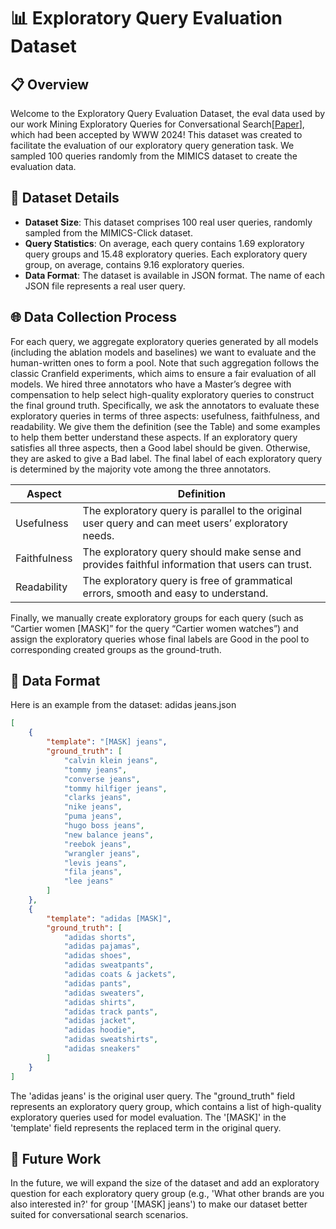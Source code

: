 # 📊 Exploratory Query Evaluation Dataset

## 📋 Overview

Welcome to the Exploratory Query Evaluation Dataset, the eval data used by our work Mining Exploratory Queries for Conversational Search\[[Paper](https://dl.acm.org/doi/pdf/10.1145/3589334.3645424)\], which had been accepted by WWW 2024! This dataset was created to facilitate the evaluation of our exploratory query generation task. We sampled 100 queries randomly from the MIMICS dataset to create the evaluation data.

## 📄 Dataset Details

- **Dataset Size**: This dataset comprises 100 real user queries, randomly sampled from the MIMICS-Click dataset.
- **Query Statistics**: On average, each query contains 1.69 exploratory query groups and 15.48 exploratory queries. Each exploratory query group, on average, contains 9.16 exploratory queries.
- **Data Format**: The dataset is available in JSON format. The name of each JSON file represents a real user query.

## 🌐 Data Collection Process
For each query, we aggregate exploratory queries generated by all models (including the ablation models and baselines) we want to evaluate and the human-written ones to form a pool. Note that such aggregation follows the classic Cranfield experiments, which aims to ensure a fair evaluation of all models. We hired three annotators who have a Master’s degree with compensation to help select high-quality exploratory queries to construct the final ground truth. Specifically, we ask the annotators to evaluate these exploratory queries in terms of three aspects: usefulness, faithfulness, and readability. We give them the definition (see the Table) and some examples to help them better understand these aspects. If an exploratory query satisfies all three aspects, then a Good label should be given. Otherwise, they are asked to give a Bad label. The final label of each exploratory query is determined by the majority vote among the three annotators.

| Aspect    | Definition |
|-----------|------------|
| Usefulness | The exploratory query is parallel to the original user query and can meet users’ exploratory needs. |
| Faithfulness | The exploratory query should make sense and provides faithful information that users can trust. |
| Readability | The exploratory query is free of grammatical errors, smooth and easy to understand. |

Finally, we manually create exploratory groups for each query (such as “Cartier women [MASK]” for the query “Cartier women watches”) and assign the exploratory queries whose final labels are Good in the pool to corresponding created groups as the ground-truth.

## 📝 Data Format

Here is an example from the dataset:
adidas jeans.json
```json
[
    {
        "template": "[MASK] jeans",
        "ground_truth": [
            "calvin klein jeans",
            "tommy jeans",
            "converse jeans",
            "tommy hilfiger jeans",
            "clarks jeans",
            "nike jeans",
            "puma jeans",
            "hugo boss jeans",
            "new balance jeans",
            "reebok jeans",
            "wrangler jeans",
            "levis jeans",
            "fila jeans",
            "lee jeans"
        ]
    },
    {
        "template": "adidas [MASK]",
        "ground_truth": [
            "adidas shorts",
            "adidas pajamas",
            "adidas shoes",
            "adidas sweatpants",
            "adidas coats & jackets",
            "adidas pants",
            "adidas sweaters",
            "adidas shirts",
            "adidas track pants",
            "adidas jacket",
            "adidas hoodie",
            "adidas sweatshirts",
            "adidas sneakers"
        ]
    }
]
```
The 'adidas jeans' is the original user query. The "ground_truth" field represents an exploratory query group, which contains a list of high-quality exploratory queries used for model evaluation. The '[MASK]' in the 'template' field represents the replaced term in the original query.
## 📝 Future Work
In the future, we will expand the size of the dataset and add an exploratory question for each exploratory query group (e.g., 'What other brands are you also interested in?' for group '[MASK] jeans') to make our dataset better suited for conversational search scenarios.

